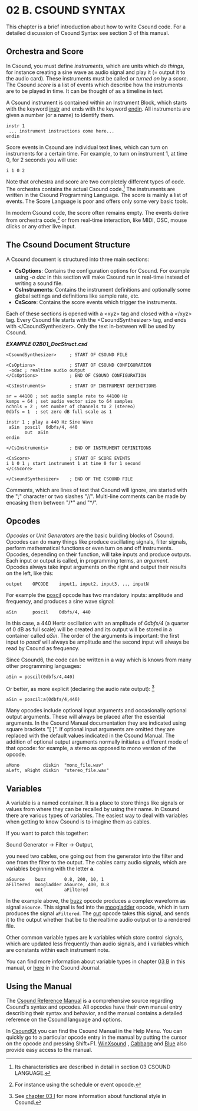 02 B. CSOUND SYNTAX
===================

This chapter is a brief introduction about how to write Csound code. For a detailed discussion of Csound Syntax see section 3 of this manual.

Orchestra and Score
-------------------

In Csound, you must define *instruments*, which are units which *do
things*, for instance creating a sine wave as audio signal and play it
(= output it to the audio card). These instruments must be called or
*turned on* by a *score*. The Csound *score* is a list of events
which describe how the instruments are to be played in time. It can be
thought of as a timeline in text.

A Csound instrument is contained within an Instrument Block, which
starts with the keyword
[instr](http://csound.github.io/docs/manual/html/instr.html) and
ends with the keyword
[endin](http://csound.github.io/docs/manual/html/endin.html).
All instruments are given a number (or a name) to identify them.

    instr 1
     ... instrument instructions come here...
    endin

Score events in Csound are individual text lines, which can turn on
instruments for a certain time. For example, to turn on instrument 1, at
time 0, for 2 seconds you will use:

    i 1 0 2

Note that orchestra and score are two completely different types of
code. The orchestra contains the actual Csound code.[^1] The instruments
are written in the Csound Programming Language. The score is mainly a
list of events. The Score Language is poor and offers only some very
basic tools.

In modern Csound code, the score often remains empty. The events derive
from orchestra code,[^2] or from real-time interaction, like MIDI, OSC,
mouse clicks or any other live input.

The Csound Document Structure
-----------------------------

A Csound document is structured into three main sections:

-   **CsOptions**: Contains the configuration options for Csound. For
    example using *-o dac* in this section will make Csound run in
    real-time instead of writing a sound file.
-   **CsInstruments**: Contains the instrument definitions and
    optionally some global settings and definitions like sample rate,
    etc.
-   **CsScore**: Contains the score events which trigger the
    instruments.

Each of these sections is opened with a \<xyz\> tag and closed with a
\</xyz\> tag. Every Csound file starts with the \<CsoundSynthesizer\>
tag, and ends with \</CsoundSynthesizer\>. Only the text in-between will
be used by Csound.

   ***EXAMPLE 02B01\_DocStruct.csd***

~~~csound
<CsoundSynthesizer>     ; START OF CSOUND FILE

<CsOptions>             ; START OF CSOUND CONFIGURATION
 -odac ; realtime audio output
</CsOptions>            ; END OF CSOUND CONFIGURATION

<CsInstruments>         ; START OF INSTRUMENT DEFINITIONS

sr = 44100 ; set audio sample rate to 44100 Hz
ksmps = 64 ; set audio vector size to 64 samples
nchnls = 2 ; set number of channels to 2 (stereo)
0dbfs = 1  ; set zero dB full scale as 1

instr 1 ; play a 440 Hz Sine Wave
 aSin  poscil  0dbfs/4, 440
       out  aSin
endin

</CsInstruments>        ; END OF INSTRUMENT DEFINITIONS

<CsScore>               ; START OF SCORE EVENTS
i 1 0 1 ; start instrument 1 at time 0 for 1 second
</CsScore>

</CsoundSynthesizer>    ; END OF THE CSOUND FILE
~~~

Comments, which are lines of text that Csound will ignore, are started
with the \";\" character or two slashes \"//\". Multi-line comments can
be made by encasing them between \"/\*\" and  \"\*/\".

Opcodes
-------

*Opcodes* or *Unit Generators* are the basic building blocks of
Csound. Opcodes can do many things like produce oscillating signals,
filter signals, perform mathematical functions or even turn on and off
instruments. Opcodes, depending on their function, will take inputs and
produce outputs. Each input or output is called, in programming terms, an
*argument*. Opcodes always take input arguments on the right and
output their results on the left, like this:

    output    OPCODE    input1, input2, input3, .., inputN

For example the
[poscil](http://csound.github.io/docs/manual/html/poscil.html)
opcode has two mandatory inputs: amplitude and frequency, and
produces a sine wave signal:

    aSin      poscil    0dbfs/4, 440

In this case, a 440 Hertz oscillation with an amplitude of *0dbfs/4* (a
quarter of 0 dB as full scale) will be created and its output will be
stored in a container called *aSin*. The order of the arguments is
important: the first input to *poscil* will always be amplitude and the
second input will always be read by Csound as frequency.

Since Csound6, the code can be written in a way which is knows from many
other programming languages:

    aSin = poscil(0dbfs/4,440)

Or better, as more explicit (declaring the audio rate output): [^3]

    aSin = poscil:a(0dbfs/4,440)

Many opcodes include optional input arguments and occasionally optional
output arguments. These will always be placed after the essential
arguments. In the Csound Manual documentation they are indicated using
square brackets \"\[ \]\". If optional input arguments are omitted they
are replaced with the default values indicated in the Csound Manual. The
addition of optional output arguments normally initiates a different
mode of that opcode: for example, a stereo as opposed to mono version of
the opcode.

    aMono         diskin  "mono_file.wav" 
    aLeft, aRight diskin  "stereo_file.wav"


Variables
---------

A variable is a named container. It is a place to store things like
signals or values from where they can be recalled by using their name.
In Csound there are various types of variables. The easiest way to deal
with variables when getting to know Csound is to imagine them as cables.

If you want to patch this together:

  Sound Generator -\> Filter -\> Output,

you need two cables, one going out from the generator into the filter
and one from the filter to the output. The cables carry audio signals,
which are variables beginning with the letter **a**.

    aSource    buzz       0.8, 200, 10, 1
    aFiltered  moogladder aSource, 400, 0.8
               out        aFiltered

In the example above, the
[buzz](http://csound.github.io/docs/manual/html/buzz.html)
opcode produces a complex waveform as signal `aSource`. This signal is
fed into the
[moogladder](http://csound.github.io/docs/manual/html/moogladder.html)
opcode, which in turn produces the signal `aFiltered`. The
[out](http://csound.github.io/docs/manual/html/out.html) opcode
takes this signal, and sends it to the output whether that be to the
realtime audio output or to a rendered file.

Other common variable types are **k** variables which store control
signals, which are updated less frequently than audio signals, and **i**
variables which are constants within each instrument note.

You can find more information about variable types in chapter
[03 B](03-b-local-and-global-variables.md) in this manual, or
[here](http://csoundjournal.com/issue10/CsoundRates.html) in the
Csound Journal.

Using the Manual
----------------

The [Csound Reference Manual](http://csound.github.io/docs/manual/index.html) is a comprehensive source regarding Csound's syntax and opcodes. All opcodes
have their own manual entry describing their syntax and behavior, and
the manual contains a detailed reference on the Csound language and
options.

In [CsoundQt](http://csoundqt.github.io) you can find
the Csound Manual in the Help Menu. You can quickly go to a particular
opcode entry in the manual by putting the cursor on the opcode and
pressing Shift+F1. [WinXsound](http://winxound.codeplex.com) ,
[Cabbage](http://cabbageaudio.com/) and
[Blue](http://blue.kunstmusik.com/) also provide easy access to
the manual.

[^1]:  Its characteristics are described in detail in section 03 CSOUND
    LANGUAGE.
[^2]:  For instance using the schedule or event opcode.
[^3]:  See [chapter 03 I](03-i-functional-syntax.md) for more 
    information about functional style in Csound.
